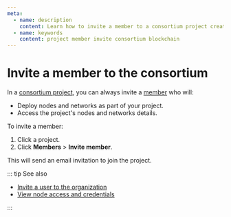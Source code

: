 ```yaml
---
meta:
  - name: description
    content: Learn how to invite a member to a consortium project created on the Chainstack managed blockchain services.
  - name: keywords
    content: project member invite consortium blockchain
---
```


# Invite a member to the consortium

In a [consortium project](/glossary/consortium-project), you can always invite a [member](/glossary/member) who will:

* Deploy nodes and networks as part of your project.
* Access the project's nodes and networks details.

To invite a member:

1. Click a project.
1. Click **Members** > **Invite member**.

This will send an email invitation to join the project.

::: tip See also

* [Invite a user to the organization](/platform/invite-a-user-to-the-organization)
* [View node access and credentials](/platform/view-node-access-and-credentials)

:::
